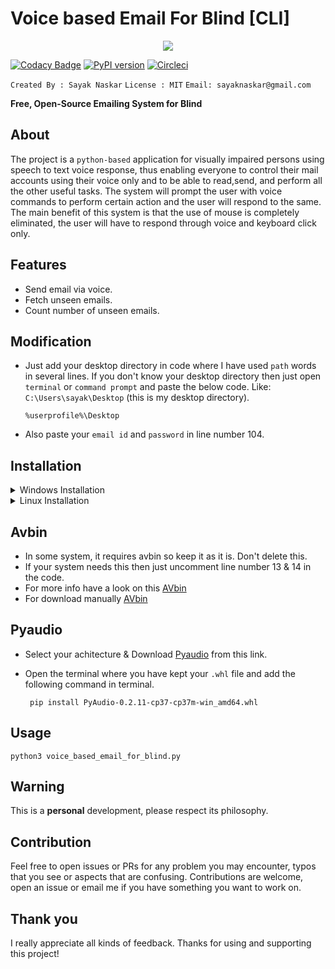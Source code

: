 # Voice based Email For Blind [CLI]

<p align="center">
 <img src="https://i.ibb.co/zZnR5H3/download.png" border="0" /></p>

<p align="center">
 
[![Codacy Badge](https://api.codacy.com/project/badge/Grade/71e0d668762049618c4d33fb0a62b7a7)](https://www.codacy.com/manual/hacky1997/voice-based-email-for-blind?utm_source=github.com&amp;utm_medium=referral&amp;utm_content=hacky1997/voice-based-email-for-blind&amp;utm_campaign=Badge_Grade)
[![PyPI version](https://badge.fury.io/py/codacy-coverage.svg)](https://badge.fury.io/py/codacy-coverage)
[![Circleci](https://circleci.com/gh/hacky1997/voice-based-email-for-blind.svg?style=svg)](https://circleci.com/gh/hacky1997/voice-based-email-for-blind)
 
`Created By : Sayak Naskar`
`License : MIT`
`Email: sayaknaskar@gmail.com`

</p>

**Free, Open-Source Emailing System for Blind**

## About
   The project is a `python-based` application for visually impaired persons using speech to text voice response, thus enabling everyone to control their mail accounts using their voice only and to be able to read,send, and perform all the other useful tasks. The system will prompt the user with voice commands to perform certain action and the user will respond to the same. The main benefit of this system is that the use of mouse is completely eliminated, the user will have to respond through voice and keyboard click only.
   
## Features
* Send email via voice.
* Fetch unseen emails.
* Count number of unseen emails.

## Modification
 * Just add your desktop directory in code where I have used `path` words in several lines. If you don't know your desktop directory then just open `terminal` or `command prompt` and paste the below code. Like: `C:\Users\sayak\Desktop` (this is my desktop directory).
 
   ```%userprofile%\Desktop```
   
 * Also paste your `email id` and `password` in line number 104.

## Installation

<details><summary>Windows Installation</summary>
 
 ### ```pip install -r requirements.txt```
 
</details>

<details><summary>Linux Installation</summary>
 
 ### ``` python3 -m pip install -r requirements.txt``` 
 
</details>

## Avbin
 * In some system, it requires avbin so keep it as it is. Don't delete this.
 * If your system needs this then just uncomment line number 13 & 14 in the code.
 * For more info have a look on this [AVbin](https://github.com/AVbin/AVbin)
 * For download manually [AVbin](http://avbin.github.io/AVbin/Download.html)

## Pyaudio
 * Select your achitecture & Download [Pyaudio](https://www.lfd.uci.edu/~gohlke/pythonlibs/#pyaudio) from this link.
 * Open the terminal where you have kept your `.whl` file and add the following command in terminal.

   ``` pip install PyAudio-0.2.11-cp37-cp37m-win_amd64.whl```  
   
## Usage
 ```python3 voice_based_email_for_blind.py ```
 
## Warning
 This is a **personal** development, please respect its philosophy.
 
## Contribution
   Feel free to open issues or PRs for any problem you may encounter, typos that you see or aspects that are confusing. Contributions are welcome, open an issue or email me if you have something you want to work on.
 
## Thank you
I really appreciate all kinds of feedback. Thanks for using and supporting this project!

